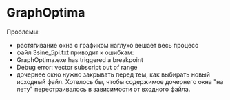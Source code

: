 # GraphOptima
Проблемы:
- растягивание окна с графиком наглухо вешает весь процесс
- файл 3sine_5pi.txt приводит к ошибкам:
- GraphOptima.exe has triggered a breakpoint
- Debug error: vector subscript out of range
- дочернее окно нужно закрывать перед тем, как выбирать новый исходный файл. Хотелось бы, чтобы содержимое дочернего окна "на лету" перестраивалось в зависимости от входного файла.

